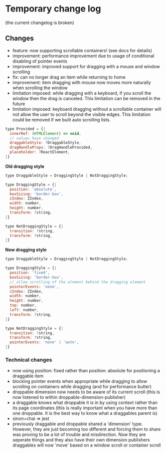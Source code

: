 # Temporary change log
(the current changelog is broken)

## Changes
- feature: now supporting scrollable containers! (see docs for details)
- improvement: performance improvement due to usage of conditional disabling of pointer events
- improvement: improved support for dragging with a mouse and window scrolling
- fix: can no longer drag an item while returning to home
- improvement: item dragging with mouse now moves more naturally when scrolling the window
- limitation imposed: while dragging with a keyboard, if you scroll the window then the drag is canceled. This limitation can be removed in the future
- limitation imposed: keyboard dragging without a scrollable container will not allow the user to scroll beyond the visible edges. This limitation could be removed if we built auto scrolling lists.

```js
type Provided = {|
  innerRef: (HTMLElement) => void,
  // values have changed
  draggableStyle: ?DraggableStyle,
  dragHandleProps: ?DragHandleProvided,
  placeholder: ?ReactElement,
|}
```

**Old dragging style**

```js
type DraggableStyle = DraggingStyle | NotDraggingStyle;

type DraggingStyle = {|
  position: 'absolute',
  boxSizing: 'border-box',
  zIndex: ZIndex,
  width: number,
  height: number,
  transform: ?string,
|}

type NotDraggingStyle = {|
  transition: ?string,
  transform: ?string,
|}
```

**New dragging style**

```js
type DraggableStyle = DraggingStyle | NotDraggingStyle;

type DraggingStyle = {|
  position: 'fixed',
  boxSizing: 'border-box',
  // allow scrolling of the element behind the dragging element
  pointerEvents: 'none',
  zIndex: ZIndex,
  width: number,
  height: number,
  top: number,
  left: number,
  transform: ?string,
|}

type NotDraggingStyle = {|
  transition: ?string,
  transform: ?string,
  pointerEvents: 'none' | 'auto',
|}
```

### Technical changes
- now using position: fixed rather than position: absolute for positioning a draggable item
- blocking pointer events when appropriate while dragging to allow scrolling on containers while dragging (and for performance butter)
- droppable dimension now needs to be aware of its current scroll (this is now listened to within droppable-dimension-publisher)
- a draggable knows what droppable it is in by using context rather than its page coordinates (this is really important when you have more than one droppable. It is the best way to know what a draggables parent is)
- sinon+chai => jest
- previously draggable and droppable shared a 'dimension' type. However, they are just becoming too different and forcing them to share was proving to be a lot of trouble and misdirection. Now they are seperate things and they also have their own dimension publishers
draggables will now 'move' based on a window scroll or container scroll